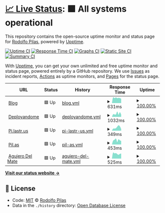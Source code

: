 # [📈 Live Status](https://pilasguru.github.io/upptime): <!--live status--> **🟩 All systems operational**

This repository contains the open-source uptime monitor and status page for [Rodolfo Pilas](http://pilas.guru), powered by [Upptime](https://github.com/upptime/upptime).

[![Uptime CI](https://github.com/koj-co/upptime/workflows/Uptime%20CI/badge.svg)](https://github.com/koj-co/upptime/actions?query=workflow%3A%22Uptime+CI%22)
[![Response Time CI](https://github.com/koj-co/upptime/workflows/Response%20Time%20CI/badge.svg)](https://github.com/koj-co/upptime/actions?query=workflow%3A%22Response+Time+CI%22)
[![Graphs CI](https://github.com/koj-co/upptime/workflows/Graphs%20CI/badge.svg)](https://github.com/koj-co/upptime/actions?query=workflow%3A%22Graphs+CI%22)
[![Static Site CI](https://github.com/koj-co/upptime/workflows/Static%20Site%20CI/badge.svg)](https://github.com/koj-co/upptime/actions?query=workflow%3A%22Static+Site+CI%22)
[![Summary CI](https://github.com/koj-co/upptime/workflows/Summary%20CI/badge.svg)](https://github.com/koj-co/upptime/actions?query=workflow%3A%22Summary+CI%22)

With [Upptime](https://upptime.js.org), you can get your own unlimited and free uptime monitor and status page, powered entirely by a GitHub repository. We use [Issues](https://github.com/pilasguru/upptime/issues) as incident reports, [Actions](https://github.com/pilasguru/upptime/actions) as uptime monitors, and [Pages](https://pilasguru.github.io/upptime) for the status page.

<!--start: status pages-->
<!-- This summary is generated by Upptime (https://github.com/upptime/upptime) -->
<!-- Do not edit this manually, your changes will be overwritten -->
<!-- prettier-ignore -->
| URL | Status | History | Response Time | Uptime |
| --- | ------ | ------- | ------------- | ------ |
| <img alt="" src="https://favicons.githubusercontent.com/pilas.guru" height="13"> [Blog](https://pilas.guru) | 🟩 Up | [blog.yml](https://github.com/pilasguru/upptime/commits/HEAD/history/blog.yml) | <details><summary><img alt="Response time graph" src="./graphs/blog/response-time-week.png" height="20"> 631ms</summary><br><a href="https://pilasguru.github.io/upptime/history/blog"><img alt="Response time 646" src="https://img.shields.io/endpoint?url=https%3A%2F%2Fraw.githubusercontent.com%2Fpilasguru%2Fupptime%2FHEAD%2Fapi%2Fblog%2Fresponse-time.json"></a><br><a href="https://pilasguru.github.io/upptime/history/blog"><img alt="24-hour response time 597" src="https://img.shields.io/endpoint?url=https%3A%2F%2Fraw.githubusercontent.com%2Fpilasguru%2Fupptime%2FHEAD%2Fapi%2Fblog%2Fresponse-time-day.json"></a><br><a href="https://pilasguru.github.io/upptime/history/blog"><img alt="7-day response time 631" src="https://img.shields.io/endpoint?url=https%3A%2F%2Fraw.githubusercontent.com%2Fpilasguru%2Fupptime%2FHEAD%2Fapi%2Fblog%2Fresponse-time-week.json"></a><br><a href="https://pilasguru.github.io/upptime/history/blog"><img alt="30-day response time 648" src="https://img.shields.io/endpoint?url=https%3A%2F%2Fraw.githubusercontent.com%2Fpilasguru%2Fupptime%2FHEAD%2Fapi%2Fblog%2Fresponse-time-month.json"></a><br><a href="https://pilasguru.github.io/upptime/history/blog"><img alt="1-year response time 646" src="https://img.shields.io/endpoint?url=https%3A%2F%2Fraw.githubusercontent.com%2Fpilasguru%2Fupptime%2FHEAD%2Fapi%2Fblog%2Fresponse-time-year.json"></a></details> | <details><summary><a href="https://pilasguru.github.io/upptime/history/blog">100.00%</a></summary><a href="https://pilasguru.github.io/upptime/history/blog"><img alt="All-time uptime 100.00%" src="https://img.shields.io/endpoint?url=https%3A%2F%2Fraw.githubusercontent.com%2Fpilasguru%2Fupptime%2FHEAD%2Fapi%2Fblog%2Fuptime.json"></a><br><a href="https://pilasguru.github.io/upptime/history/blog"><img alt="24-hour uptime 100.00%" src="https://img.shields.io/endpoint?url=https%3A%2F%2Fraw.githubusercontent.com%2Fpilasguru%2Fupptime%2FHEAD%2Fapi%2Fblog%2Fuptime-day.json"></a><br><a href="https://pilasguru.github.io/upptime/history/blog"><img alt="7-day uptime 100.00%" src="https://img.shields.io/endpoint?url=https%3A%2F%2Fraw.githubusercontent.com%2Fpilasguru%2Fupptime%2FHEAD%2Fapi%2Fblog%2Fuptime-week.json"></a><br><a href="https://pilasguru.github.io/upptime/history/blog"><img alt="30-day uptime 100.00%" src="https://img.shields.io/endpoint?url=https%3A%2F%2Fraw.githubusercontent.com%2Fpilasguru%2Fupptime%2FHEAD%2Fapi%2Fblog%2Fuptime-month.json"></a><br><a href="https://pilasguru.github.io/upptime/history/blog"><img alt="1-year uptime 100.00%" src="https://img.shields.io/endpoint?url=https%3A%2F%2Fraw.githubusercontent.com%2Fpilasguru%2Fupptime%2FHEAD%2Fapi%2Fblog%2Fuptime-year.json"></a></details>
| <img alt="" src="https://favicons.githubusercontent.com/deployando.me" height="13"> [Deployandome](https://deployando.me) | 🟩 Up | [deployandome.yml](https://github.com/pilasguru/upptime/commits/HEAD/history/deployandome.yml) | <details><summary><img alt="Response time graph" src="./graphs/deployandome/response-time-week.png" height="20"> 1032ms</summary><br><a href="https://pilasguru.github.io/upptime/history/deployandome"><img alt="Response time 1252" src="https://img.shields.io/endpoint?url=https%3A%2F%2Fraw.githubusercontent.com%2Fpilasguru%2Fupptime%2FHEAD%2Fapi%2Fdeployandome%2Fresponse-time.json"></a><br><a href="https://pilasguru.github.io/upptime/history/deployandome"><img alt="24-hour response time 820" src="https://img.shields.io/endpoint?url=https%3A%2F%2Fraw.githubusercontent.com%2Fpilasguru%2Fupptime%2FHEAD%2Fapi%2Fdeployandome%2Fresponse-time-day.json"></a><br><a href="https://pilasguru.github.io/upptime/history/deployandome"><img alt="7-day response time 1032" src="https://img.shields.io/endpoint?url=https%3A%2F%2Fraw.githubusercontent.com%2Fpilasguru%2Fupptime%2FHEAD%2Fapi%2Fdeployandome%2Fresponse-time-week.json"></a><br><a href="https://pilasguru.github.io/upptime/history/deployandome"><img alt="30-day response time 1161" src="https://img.shields.io/endpoint?url=https%3A%2F%2Fraw.githubusercontent.com%2Fpilasguru%2Fupptime%2FHEAD%2Fapi%2Fdeployandome%2Fresponse-time-month.json"></a><br><a href="https://pilasguru.github.io/upptime/history/deployandome"><img alt="1-year response time 1252" src="https://img.shields.io/endpoint?url=https%3A%2F%2Fraw.githubusercontent.com%2Fpilasguru%2Fupptime%2FHEAD%2Fapi%2Fdeployandome%2Fresponse-time-year.json"></a></details> | <details><summary><a href="https://pilasguru.github.io/upptime/history/deployandome">100.00%</a></summary><a href="https://pilasguru.github.io/upptime/history/deployandome"><img alt="All-time uptime 100.00%" src="https://img.shields.io/endpoint?url=https%3A%2F%2Fraw.githubusercontent.com%2Fpilasguru%2Fupptime%2FHEAD%2Fapi%2Fdeployandome%2Fuptime.json"></a><br><a href="https://pilasguru.github.io/upptime/history/deployandome"><img alt="24-hour uptime 100.00%" src="https://img.shields.io/endpoint?url=https%3A%2F%2Fraw.githubusercontent.com%2Fpilasguru%2Fupptime%2FHEAD%2Fapi%2Fdeployandome%2Fuptime-day.json"></a><br><a href="https://pilasguru.github.io/upptime/history/deployandome"><img alt="7-day uptime 100.00%" src="https://img.shields.io/endpoint?url=https%3A%2F%2Fraw.githubusercontent.com%2Fpilasguru%2Fupptime%2FHEAD%2Fapi%2Fdeployandome%2Fuptime-week.json"></a><br><a href="https://pilasguru.github.io/upptime/history/deployandome"><img alt="30-day uptime 100.00%" src="https://img.shields.io/endpoint?url=https%3A%2F%2Fraw.githubusercontent.com%2Fpilasguru%2Fupptime%2FHEAD%2Fapi%2Fdeployandome%2Fuptime-month.json"></a><br><a href="https://pilasguru.github.io/upptime/history/deployandome"><img alt="1-year uptime 100.00%" src="https://img.shields.io/endpoint?url=https%3A%2F%2Fraw.githubusercontent.com%2Fpilasguru%2Fupptime%2FHEAD%2Fapi%2Fdeployandome%2Fuptime-year.json"></a></details>
| <img alt="" src="https://favicons.githubusercontent.com/pi.lastr.us" height="13"> [Pi.lastr.us](https://pi.lastr.us) | 🟩 Up | [pi-lastr-us.yml](https://github.com/pilasguru/upptime/commits/HEAD/history/pi-lastr-us.yml) | <details><summary><img alt="Response time graph" src="./graphs/pi-lastr-us/response-time-week.png" height="20"> 349ms</summary><br><a href="https://pilasguru.github.io/upptime/history/pi-lastr-us"><img alt="Response time 300" src="https://img.shields.io/endpoint?url=https%3A%2F%2Fraw.githubusercontent.com%2Fpilasguru%2Fupptime%2FHEAD%2Fapi%2Fpi-lastr-us%2Fresponse-time.json"></a><br><a href="https://pilasguru.github.io/upptime/history/pi-lastr-us"><img alt="24-hour response time 460" src="https://img.shields.io/endpoint?url=https%3A%2F%2Fraw.githubusercontent.com%2Fpilasguru%2Fupptime%2FHEAD%2Fapi%2Fpi-lastr-us%2Fresponse-time-day.json"></a><br><a href="https://pilasguru.github.io/upptime/history/pi-lastr-us"><img alt="7-day response time 349" src="https://img.shields.io/endpoint?url=https%3A%2F%2Fraw.githubusercontent.com%2Fpilasguru%2Fupptime%2FHEAD%2Fapi%2Fpi-lastr-us%2Fresponse-time-week.json"></a><br><a href="https://pilasguru.github.io/upptime/history/pi-lastr-us"><img alt="30-day response time 336" src="https://img.shields.io/endpoint?url=https%3A%2F%2Fraw.githubusercontent.com%2Fpilasguru%2Fupptime%2FHEAD%2Fapi%2Fpi-lastr-us%2Fresponse-time-month.json"></a><br><a href="https://pilasguru.github.io/upptime/history/pi-lastr-us"><img alt="1-year response time 300" src="https://img.shields.io/endpoint?url=https%3A%2F%2Fraw.githubusercontent.com%2Fpilasguru%2Fupptime%2FHEAD%2Fapi%2Fpi-lastr-us%2Fresponse-time-year.json"></a></details> | <details><summary><a href="https://pilasguru.github.io/upptime/history/pi-lastr-us">100.00%</a></summary><a href="https://pilasguru.github.io/upptime/history/pi-lastr-us"><img alt="All-time uptime 100.00%" src="https://img.shields.io/endpoint?url=https%3A%2F%2Fraw.githubusercontent.com%2Fpilasguru%2Fupptime%2FHEAD%2Fapi%2Fpi-lastr-us%2Fuptime.json"></a><br><a href="https://pilasguru.github.io/upptime/history/pi-lastr-us"><img alt="24-hour uptime 100.00%" src="https://img.shields.io/endpoint?url=https%3A%2F%2Fraw.githubusercontent.com%2Fpilasguru%2Fupptime%2FHEAD%2Fapi%2Fpi-lastr-us%2Fuptime-day.json"></a><br><a href="https://pilasguru.github.io/upptime/history/pi-lastr-us"><img alt="7-day uptime 100.00%" src="https://img.shields.io/endpoint?url=https%3A%2F%2Fraw.githubusercontent.com%2Fpilasguru%2Fupptime%2FHEAD%2Fapi%2Fpi-lastr-us%2Fuptime-week.json"></a><br><a href="https://pilasguru.github.io/upptime/history/pi-lastr-us"><img alt="30-day uptime 100.00%" src="https://img.shields.io/endpoint?url=https%3A%2F%2Fraw.githubusercontent.com%2Fpilasguru%2Fupptime%2FHEAD%2Fapi%2Fpi-lastr-us%2Fuptime-month.json"></a><br><a href="https://pilasguru.github.io/upptime/history/pi-lastr-us"><img alt="1-year uptime 100.00%" src="https://img.shields.io/endpoint?url=https%3A%2F%2Fraw.githubusercontent.com%2Fpilasguru%2Fupptime%2FHEAD%2Fapi%2Fpi-lastr-us%2Fuptime-year.json"></a></details>
| <img alt="" src="https://favicons.githubusercontent.com/pil.as" height="13"> [Pil.as](http://pil.as) | 🟩 Up | [pil-as.yml](https://github.com/pilasguru/upptime/commits/HEAD/history/pil-as.yml) | <details><summary><img alt="Response time graph" src="./graphs/pil-as/response-time-week.png" height="20"> 453ms</summary><br><a href="https://pilasguru.github.io/upptime/history/pil-as"><img alt="Response time 437" src="https://img.shields.io/endpoint?url=https%3A%2F%2Fraw.githubusercontent.com%2Fpilasguru%2Fupptime%2FHEAD%2Fapi%2Fpil-as%2Fresponse-time.json"></a><br><a href="https://pilasguru.github.io/upptime/history/pil-as"><img alt="24-hour response time 563" src="https://img.shields.io/endpoint?url=https%3A%2F%2Fraw.githubusercontent.com%2Fpilasguru%2Fupptime%2FHEAD%2Fapi%2Fpil-as%2Fresponse-time-day.json"></a><br><a href="https://pilasguru.github.io/upptime/history/pil-as"><img alt="7-day response time 453" src="https://img.shields.io/endpoint?url=https%3A%2F%2Fraw.githubusercontent.com%2Fpilasguru%2Fupptime%2FHEAD%2Fapi%2Fpil-as%2Fresponse-time-week.json"></a><br><a href="https://pilasguru.github.io/upptime/history/pil-as"><img alt="30-day response time 413" src="https://img.shields.io/endpoint?url=https%3A%2F%2Fraw.githubusercontent.com%2Fpilasguru%2Fupptime%2FHEAD%2Fapi%2Fpil-as%2Fresponse-time-month.json"></a><br><a href="https://pilasguru.github.io/upptime/history/pil-as"><img alt="1-year response time 437" src="https://img.shields.io/endpoint?url=https%3A%2F%2Fraw.githubusercontent.com%2Fpilasguru%2Fupptime%2FHEAD%2Fapi%2Fpil-as%2Fresponse-time-year.json"></a></details> | <details><summary><a href="https://pilasguru.github.io/upptime/history/pil-as">100.00%</a></summary><a href="https://pilasguru.github.io/upptime/history/pil-as"><img alt="All-time uptime 100.00%" src="https://img.shields.io/endpoint?url=https%3A%2F%2Fraw.githubusercontent.com%2Fpilasguru%2Fupptime%2FHEAD%2Fapi%2Fpil-as%2Fuptime.json"></a><br><a href="https://pilasguru.github.io/upptime/history/pil-as"><img alt="24-hour uptime 100.00%" src="https://img.shields.io/endpoint?url=https%3A%2F%2Fraw.githubusercontent.com%2Fpilasguru%2Fupptime%2FHEAD%2Fapi%2Fpil-as%2Fuptime-day.json"></a><br><a href="https://pilasguru.github.io/upptime/history/pil-as"><img alt="7-day uptime 100.00%" src="https://img.shields.io/endpoint?url=https%3A%2F%2Fraw.githubusercontent.com%2Fpilasguru%2Fupptime%2FHEAD%2Fapi%2Fpil-as%2Fuptime-week.json"></a><br><a href="https://pilasguru.github.io/upptime/history/pil-as"><img alt="30-day uptime 100.00%" src="https://img.shields.io/endpoint?url=https%3A%2F%2Fraw.githubusercontent.com%2Fpilasguru%2Fupptime%2FHEAD%2Fapi%2Fpil-as%2Fuptime-month.json"></a><br><a href="https://pilasguru.github.io/upptime/history/pil-as"><img alt="1-year uptime 100.00%" src="https://img.shields.io/endpoint?url=https%3A%2F%2Fraw.githubusercontent.com%2Fpilasguru%2Fupptime%2FHEAD%2Fapi%2Fpil-as%2Fuptime-year.json"></a></details>
| <img alt="" src="https://favicons.githubusercontent.com/www.agujerodelmate.org" height="13"> [Agujero Del Mate](http://www.agujerodelmate.org) | 🟩 Up | [agujero-del-mate.yml](https://github.com/pilasguru/upptime/commits/HEAD/history/agujero-del-mate.yml) | <details><summary><img alt="Response time graph" src="./graphs/agujero-del-mate/response-time-week.png" height="20"> 525ms</summary><br><a href="https://pilasguru.github.io/upptime/history/agujero-del-mate"><img alt="Response time 507" src="https://img.shields.io/endpoint?url=https%3A%2F%2Fraw.githubusercontent.com%2Fpilasguru%2Fupptime%2FHEAD%2Fapi%2Fagujero-del-mate%2Fresponse-time.json"></a><br><a href="https://pilasguru.github.io/upptime/history/agujero-del-mate"><img alt="24-hour response time 340" src="https://img.shields.io/endpoint?url=https%3A%2F%2Fraw.githubusercontent.com%2Fpilasguru%2Fupptime%2FHEAD%2Fapi%2Fagujero-del-mate%2Fresponse-time-day.json"></a><br><a href="https://pilasguru.github.io/upptime/history/agujero-del-mate"><img alt="7-day response time 525" src="https://img.shields.io/endpoint?url=https%3A%2F%2Fraw.githubusercontent.com%2Fpilasguru%2Fupptime%2FHEAD%2Fapi%2Fagujero-del-mate%2Fresponse-time-week.json"></a><br><a href="https://pilasguru.github.io/upptime/history/agujero-del-mate"><img alt="30-day response time 499" src="https://img.shields.io/endpoint?url=https%3A%2F%2Fraw.githubusercontent.com%2Fpilasguru%2Fupptime%2FHEAD%2Fapi%2Fagujero-del-mate%2Fresponse-time-month.json"></a><br><a href="https://pilasguru.github.io/upptime/history/agujero-del-mate"><img alt="1-year response time 507" src="https://img.shields.io/endpoint?url=https%3A%2F%2Fraw.githubusercontent.com%2Fpilasguru%2Fupptime%2FHEAD%2Fapi%2Fagujero-del-mate%2Fresponse-time-year.json"></a></details> | <details><summary><a href="https://pilasguru.github.io/upptime/history/agujero-del-mate">100.00%</a></summary><a href="https://pilasguru.github.io/upptime/history/agujero-del-mate"><img alt="All-time uptime 100.00%" src="https://img.shields.io/endpoint?url=https%3A%2F%2Fraw.githubusercontent.com%2Fpilasguru%2Fupptime%2FHEAD%2Fapi%2Fagujero-del-mate%2Fuptime.json"></a><br><a href="https://pilasguru.github.io/upptime/history/agujero-del-mate"><img alt="24-hour uptime 100.00%" src="https://img.shields.io/endpoint?url=https%3A%2F%2Fraw.githubusercontent.com%2Fpilasguru%2Fupptime%2FHEAD%2Fapi%2Fagujero-del-mate%2Fuptime-day.json"></a><br><a href="https://pilasguru.github.io/upptime/history/agujero-del-mate"><img alt="7-day uptime 100.00%" src="https://img.shields.io/endpoint?url=https%3A%2F%2Fraw.githubusercontent.com%2Fpilasguru%2Fupptime%2FHEAD%2Fapi%2Fagujero-del-mate%2Fuptime-week.json"></a><br><a href="https://pilasguru.github.io/upptime/history/agujero-del-mate"><img alt="30-day uptime 100.00%" src="https://img.shields.io/endpoint?url=https%3A%2F%2Fraw.githubusercontent.com%2Fpilasguru%2Fupptime%2FHEAD%2Fapi%2Fagujero-del-mate%2Fuptime-month.json"></a><br><a href="https://pilasguru.github.io/upptime/history/agujero-del-mate"><img alt="1-year uptime 100.00%" src="https://img.shields.io/endpoint?url=https%3A%2F%2Fraw.githubusercontent.com%2Fpilasguru%2Fupptime%2FHEAD%2Fapi%2Fagujero-del-mate%2Fuptime-year.json"></a></details>

<!--end: status pages-->

[**Visit our status website →**](https://pilasguru.github.io/upptime)

## 📄 License

- Code: [MIT](./LICENSE) © [Rodolfo Pilas](http://pilas.guru)
- Data in the `./history` directory: [Open Database License](https://opendatacommons.org/licenses/odbl/1-0/)
